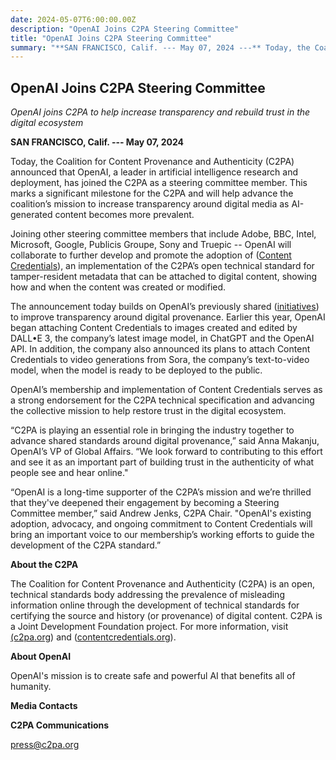 ```yaml
---
date: 2024-05-07T6:00:00.00Z
description: "OpenAI Joins C2PA Steering Committee"
title: "OpenAI Joins C2PA Steering Committee"
summary: "**SAN FRANCISCO, Calif. --- May 07, 2024 ---** Today, the Coalition for Content Provenance and Authenticity (C2PA) announced that OpenAI, a leader in artificial intelligence research and deployment, has joined the C2PA as a steering committee member. This marks a significant milestone for the C2PA and will help advance the coalition’s mission to increase transparency around digital media as AI-generated content becomes more prevalent."
---
```


## OpenAI Joins C2PA Steering Committee

_OpenAI joins C2PA to help increase transparency and rebuild trust in the digital ecosystem_

**SAN FRANCISCO, Calif. --- May 07, 2024**

Today, the Coalition for Content Provenance and Authenticity (C2PA) announced that OpenAI, a leader in artificial intelligence research and deployment, has joined the C2PA as a steering committee member. This marks a significant milestone for the C2PA and will help advance the coalition’s mission to increase transparency around digital media as AI-generated content becomes more prevalent. 

Joining other steering committee members that include Adobe, BBC, Intel, Microsoft, Google, Publicis Groupe, Sony and Truepic -- OpenAI will collaborate to further develop and promote the adoption of ([Content Credentials](https://contentcredentials.org/)), an implementation of the C2PA’s open technical standard for tamper-resident metadata that can be attached to digital content, showing how and when the content was created or modified.

The announcement today builds on OpenAI’s previously shared ([initiatives](https://openai.com/blog/how-openai-is-approaching-2024-worldwide-elections)) to improve transparency around digital provenance. Earlier this year, OpenAI began attaching Content Credentials to images created and edited by DALL•E 3, the company’s latest image model, in ChatGPT and the OpenAI API. In addition, the company also announced its plans to attach Content Credentials to video generations from Sora, the company’s text-to-video model, when the model is ready to be deployed to the public.      

OpenAI’s membership and implementation of Content Credentials serves as a strong endorsement for the C2PA technical specification and advancing the collective mission to help restore trust in the digital ecosystem.

“C2PA is playing an essential role in bringing the industry together to advance shared standards around digital provenance,” said Anna Makanju, OpenAI’s VP of Global Affairs. “We look forward to contributing to this effort and see it as an important part of building trust in the authenticity of what people see and hear online."

“OpenAI is a long-time supporter of the C2PA’s mission and we’re thrilled that they've deepened their engagement by becoming a Steering Committee member,” said Andrew Jenks, C2PA Chair. "OpenAI's existing adoption, advocacy, and ongoing commitment to Content Credentials will bring an important voice to our membership’s working efforts to guide the development of the C2PA standard.”

**About the C2PA**

The Coalition for Content Provenance and Authenticity (C2PA) is an open, technical standards body addressing the prevalence of misleading information online through the development of technical standards for certifying the source and history (or provenance) of digital content. C2PA is a Joint Development Foundation project. For more information, visit [(c2pa.org](https://c2pa.org/)) and ([contentcredentials.org](https://contentcredentials.org/)).

**About OpenAI** 

OpenAI's mission is to create safe and powerful AI that benefits all of humanity.

**Media Contacts**

**C2PA Communications** 

<press@c2pa.org>

